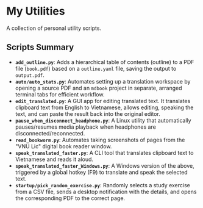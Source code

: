 # My Utilities

A collection of personal utility scripts.

## Scripts Summary

*   **`add_outline.py`**: Adds a hierarchical table of contents (outline) to a PDF file (`book.pdf`) based on a `outline.yaml` file, saving the output to `output.pdf`.
*   **`auto/auto_stats.py`**: Automates setting up a translation workspace by opening a source PDF and an `mdbook` project in separate, arranged terminal tabs for efficient workflow.
*   **`edit_translated.py`**: A GUI app for editing translated text. It translates clipboard text from English to Vietnamese, allows editing, speaking the text, and can paste the result back into the original editor.
*   **`pause_when_disconnect_headphone.py`**: A Linux utility that automatically pauses/resumes media playback when headphones are disconnected/reconnected.
*   **`read_bookworm.py`**: Automates taking screenshots of pages from the "VNU Lic" digital book reader window.
*   **`speak_translated_faster.py`**: A CLI tool that translates clipboard text to Vietnamese and reads it aloud.
*   **`speak_translated_faster_Windows.py`**: A Windows version of the above, triggered by a global hotkey (F9) to translate and speak the selected text.
*   **`startup/pick_random_exercise.py`**: Randomly selects a study exercise from a CSV file, sends a desktop notification with the details, and opens the corresponding PDF to the correct page.
